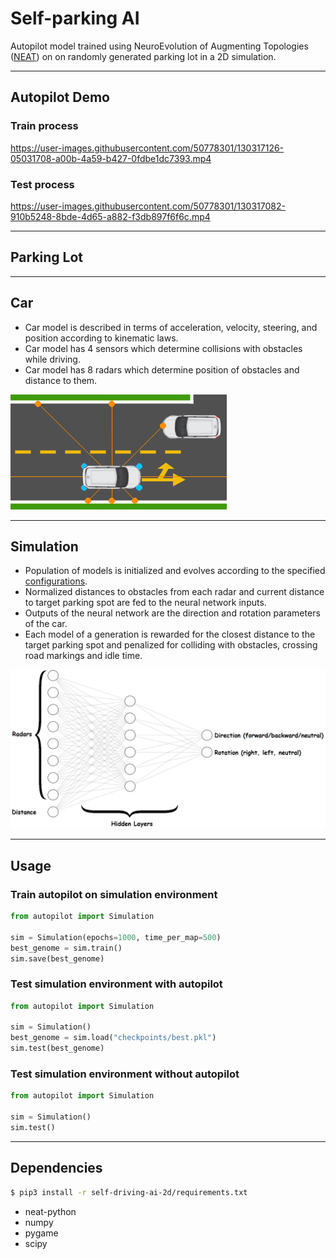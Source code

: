 # Self-parking AI

Autopilot model trained using NeuroEvolution of Augmenting Topologies ([NEAT](https://github.com/Defaultin/car-autopilot/blob/master/papers/neat.pdf)) on on randomly generated parking lot in a 2D simulation.

---

## Autopilot Demo

### Train process
https://user-images.githubusercontent.com/50778301/130317126-05031708-a00b-4a59-b427-0fdbe1dc7393.mp4

### Test process
https://user-images.githubusercontent.com/50778301/130317082-910b5248-8bde-4d65-a882-f3db897f6f6c.mp4

---

## Parking Lot



---

## Car

* Сar model is described in terms of acceleration, velocity, steering, and position according to kinematic laws.
* Сar model has 4 sensors which determine collisions with obstacles while driving.
* Сar model has 8 radars which determine position of obstacles and distance to them.

![](https://github.com/Defaultin/car-autopilot/blob/master/self-parking-ai-2d/demo/car-model.png "Car model")

---

## Simulation

* Population of models is initialized and evolves according to the specified [configurations](https://github.com/Defaultin/car-autopilot/blob/master/self-parking-ai-2d/autopilot/self-parking.conf).
* Normalized distances to obstacles from each radar and current distance to target parking spot are fed to the neural network inputs.
* Outputs of the neural network are the direction and rotation parameters of the car.
* Each model of a generation is rewarded for the closest distance to the target parking spot and penalized for colliding with obstacles, crossing road markings and idle time.

![](https://github.com/Defaultin/car-autopilot/blob/master/self-parking-ai-2d/demo/neat-model.png "NEAT model")

---

## Usage

### Train autopilot on simulation environment
```python
from autopilot import Simulation

sim = Simulation(epochs=1000, time_per_map=500)
best_genome = sim.train()
sim.save(best_genome)
```

### Test simulation environment with autopilot
```python
from autopilot import Simulation

sim = Simulation()
best_genome = sim.load("checkpoints/best.pkl")
sim.test(best_genome)
```

### Test simulation environment without autopilot
```python
from autopilot import Simulation

sim = Simulation()
sim.test()
```

---

## Dependencies

```bash
$ pip3 install -r self-driving-ai-2d/requirements.txt
```

* neat-python
* numpy
* pygame
* scipy

